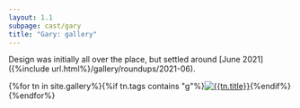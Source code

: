 ```yaml
---
layout: 1.1
subpage: cast/gary
title: "Gary: gallery"
---
```

Design was initially all over the place, but settled around [June 2021]({%include url.html%}/gallery/roundups/2021-06).

<section id="gallery" class="artwall">{%for tn in site.gallery%}{%if tn.tags contains "g"%}<a href="{%include url.html%}{%if tn.url contains 'roundup'%}/gallery/roundups/{{tn.slug}}{%else%}{{tn.permalink}}{%endif%}"{%if tn.url contains 'roundup'%} class="rn"{%endif%}><img src="{%include url.html%}/assets/img/gallery/{%if tn.url contains 'roundup'%}roundups/{{tn.slug}}{%else%}{%if tn.img%}{{tn.img}}{%else%}{{tn.date|date:'%Y-%m-%d'}}{%endif%}{%endif%}-tn.png" alt="{{tn.title}}"/></a>{%endif%}{%endfor%}</section>